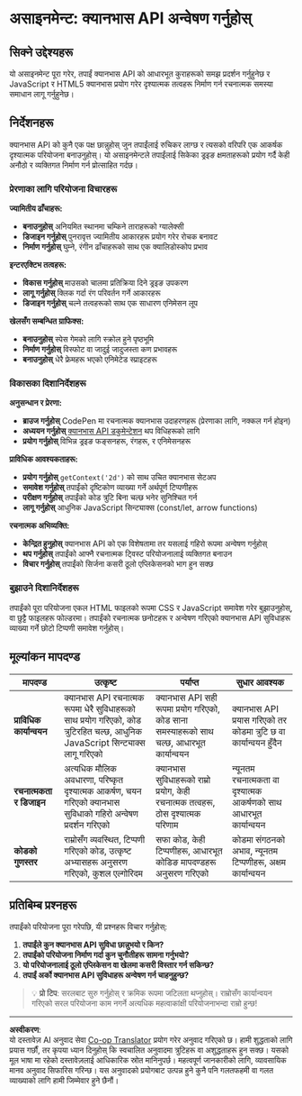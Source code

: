 <!--
CO_OP_TRANSLATOR_METADATA:
{
  "original_hash": "87cd43afe5b69dbbffb5c4b209ea6791",
  "translation_date": "2025-10-22T17:13:58+00:00",
  "source_file": "6-space-game/2-drawing-to-canvas/assignment.md",
  "language_code": "ne"
}
-->
# असाइनमेन्ट: क्यानभास API अन्वेषण गर्नुहोस्

## सिक्ने उद्देश्यहरू

यो असाइनमेन्ट पूरा गरेर, तपाईं क्यानभास API को आधारभूत कुराहरूको समझ प्रदर्शन गर्नुहुनेछ र JavaScript र HTML5 क्यानभास प्रयोग गरेर दृश्यात्मक तत्वहरू निर्माण गर्न रचनात्मक समस्या समाधान लागू गर्नुहुनेछ।

## निर्देशनहरू

क्यानभास API को कुनै एक पक्ष छान्नुहोस् जुन तपाईंलाई रुचिकर लाग्छ र त्यसको वरिपरि एक आकर्षक दृश्यात्मक परियोजना बनाउनुहोस्। यो असाइनमेन्टले तपाईंलाई सिकेका ड्रइङ क्षमताहरूको प्रयोग गर्दै केही अनौठो र व्यक्तिगत निर्माण गर्न प्रोत्साहित गर्दछ।

### प्रेरणाका लागि परियोजना विचारहरू

**ज्यामितीय ढाँचाहरू:**
- **बनाउनुहोस्** अनियमित स्थानमा चम्किने ताराहरूको ग्यालेक्सी
- **डिजाइन गर्नुहोस्** पुनरावृत्त ज्यामितीय आकारहरू प्रयोग गरेर रोचक बनावट
- **निर्माण गर्नुहोस्** घुम्ने, रंगीन ढाँचाहरूको साथ एक क्यालिडोस्कोप प्रभाव

**इन्टरएक्टिभ तत्वहरू:**
- **विकास गर्नुहोस्** माउसको चालमा प्रतिक्रिया दिने ड्रइङ उपकरण
- **लागू गर्नुहोस्** क्लिक गर्दा रंग परिवर्तन गर्ने आकारहरू
- **डिजाइन गर्नुहोस्** चल्ने तत्वहरूको साथ एक साधारण एनिमेसन लूप

**खेलसँग सम्बन्धित ग्राफिक्स:**
- **बनाउनुहोस्** स्पेस गेमको लागि स्क्रोल हुने पृष्ठभूमि
- **निर्माण गर्नुहोस्** विस्फोट वा जादुई जादुजस्ता कण प्रभावहरू
- **बनाउनुहोस्** धेरै फ्रेमहरू भएको एनिमेटेड स्प्राइटहरू

### विकासका दिशानिर्देशहरू

**अनुसन्धान र प्रेरणा:**
- **ब्राउज गर्नुहोस्** CodePen मा रचनात्मक क्यानभास उदाहरणहरू (प्रेरणाका लागि, नक्कल गर्न होइन)
- **अध्ययन गर्नुहोस्** [क्यानभास API डकुमेन्टेशन](https://developer.mozilla.org/docs/Web/API/Canvas_API) थप विधिहरूको लागि
- **प्रयोग गर्नुहोस्** विभिन्न ड्रइङ फङ्सनहरू, रंगहरू, र एनिमेसनहरू

**प्राविधिक आवश्यकताहरू:**
- **प्रयोग गर्नुहोस्** `getContext('2d')` को साथ उचित क्यानभास सेटअप
- **समावेश गर्नुहोस्** तपाईंको दृष्टिकोण व्याख्या गर्ने अर्थपूर्ण टिप्पणीहरू
- **परीक्षण गर्नुहोस्** तपाईंको कोड त्रुटि बिना चल्छ भनेर सुनिश्चित गर्न
- **लागू गर्नुहोस्** आधुनिक JavaScript सिन्ट्याक्स (const/let, arrow functions)

**रचनात्मक अभिव्यक्ति:**
- **केन्द्रित हुनुहोस्** क्यानभास API को एक विशेषतामा तर यसलाई गहिरो रूपमा अन्वेषण गर्नुहोस्
- **थप गर्नुहोस्** तपाईंको आफ्नै रचनात्मक ट्विस्ट परियोजनालाई व्यक्तिगत बनाउन
- **विचार गर्नुहोस्** तपाईंको सिर्जना कसरी ठूलो एप्लिकेसनको भाग हुन सक्छ

### बुझाउने दिशानिर्देशहरू

तपाईंको पूरा परियोजना एकल HTML फाइलको रूपमा CSS र JavaScript समावेश गरेर बुझाउनुहोस्, वा छुट्टै फाइलहरू फोल्डरमा। तपाईंको रचनात्मक छनोटहरू र अन्वेषण गरिएको क्यानभास API सुविधाहरू व्याख्या गर्ने छोटो टिप्पणी समावेश गर्नुहोस्।

## मूल्यांकन मापदण्ड

| मापदण्ड | उत्कृष्ट | पर्याप्त | सुधार आवश्यक |
|----------|-----------|----------|-------------------|
| **प्राविधिक कार्यान्वयन** | क्यानभास API रचनात्मक रूपमा धेरै सुविधाहरूको साथ प्रयोग गरिएको, कोड त्रुटिरहित चल्छ, आधुनिक JavaScript सिन्ट्याक्स लागू गरिएको | क्यानभास API सही रूपमा प्रयोग गरिएको, कोड साना समस्याहरूको साथ चल्छ, आधारभूत कार्यान्वयन | क्यानभास API प्रयास गरिएको तर कोडमा त्रुटि छ वा कार्यान्वयन हुँदैन |
| **रचनात्मकता र डिजाइन** | अत्यधिक मौलिक अवधारणा, परिष्कृत दृश्यात्मक आकर्षण, चयन गरिएको क्यानभास सुविधाको गहिरो अन्वेषण प्रदर्शन गरिएको | क्यानभास सुविधाहरूको राम्रो प्रयोग, केही रचनात्मक तत्वहरू, ठोस दृश्यात्मक परिणाम | न्यूनतम रचनात्मकता वा दृश्यात्मक आकर्षणको साथ आधारभूत कार्यान्वयन |
| **कोडको गुणस्तर** | राम्रोसँग व्यवस्थित, टिप्पणी गरिएको कोड, उत्कृष्ट अभ्यासहरू अनुसरण गरिएको, कुशल एल्गोरिदम | सफा कोड, केही टिप्पणीहरू, आधारभूत कोडिङ मापदण्डहरू अनुसरण गरिएको | कोडमा संगठनको अभाव, न्यूनतम टिप्पणीहरू, अक्षम कार्यान्वयन |

## प्रतिबिम्ब प्रश्नहरू

तपाईंको परियोजना पूरा गरेपछि, यी प्रश्नहरू विचार गर्नुहोस्:

1. **तपाईंले कुन क्यानभास API सुविधा छान्नुभयो र किन?**
2. **तपाईंको परियोजना निर्माण गर्दा कुन चुनौतीहरू सामना गर्नुभयो?**
3. **यो परियोजनालाई ठूलो एप्लिकेसन वा खेलमा कसरी विस्तार गर्न सकिन्छ?**
4. **तपाईं अर्को क्यानभास API सुविधाहरू अन्वेषण गर्न चाहनुहुन्छ?**

> 💡 **प्रो टिप**: सरलबाट सुरु गर्नुहोस् र क्रमिक रूपमा जटिलता थप्नुहोस्। राम्रोसँग कार्यान्वयन गरिएको सरल परियोजना काम नगर्ने अत्यधिक महत्वाकांक्षी परियोजनाभन्दा राम्रो हुन्छ!

---

**अस्वीकरण**:  
यो दस्तावेज़ AI अनुवाद सेवा [Co-op Translator](https://github.com/Azure/co-op-translator) प्रयोग गरेर अनुवाद गरिएको छ। हामी शुद्धताको लागि प्रयास गर्छौं, तर कृपया ध्यान दिनुहोस् कि स्वचालित अनुवादमा त्रुटिहरू वा अशुद्धताहरू हुन सक्छ। यसको मूल भाषा मा रहेको दस्तावेज़लाई आधिकारिक स्रोत मानिनुपर्छ। महत्वपूर्ण जानकारीको लागि, व्यावसायिक मानव अनुवाद सिफारिस गरिन्छ। यस अनुवादको प्रयोगबाट उत्पन्न हुने कुनै पनि गलतफहमी वा गलत व्याख्याको लागि हामी जिम्मेवार हुने छैनौं।